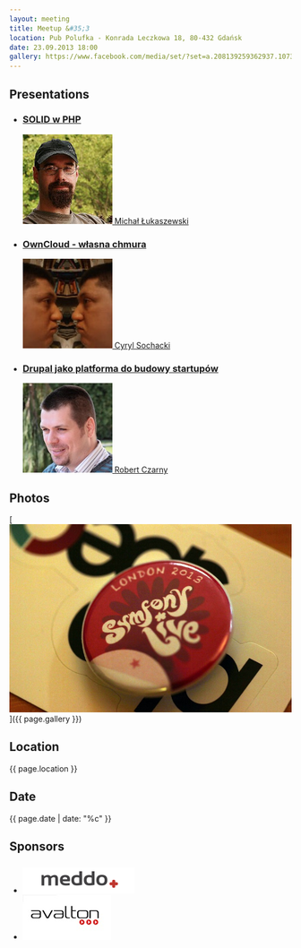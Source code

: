 ```yaml
---
layout: meeting
title: Meetup &#35;3
location: Pub Polufka - Konrada Leczkowa 18, 80-432 Gdańsk
date: 23.09.2013 18:00
gallery: https://www.facebook.com/media/set/?set=a.208139259362937.1073741832.137799619730235&type=1
---
```

## Presentations

<ul class="presentations">
    <li>
        <a href="http://www.slideshare.net/lukaszewskimichal/solid-vs-php">
            <h3 class="title">SOLID w PHP</h3>
            <span class="info"><img src="/media/3/speaker-ml.png"> Michał Łukaszewski</span>
        </a>
    </li>
    <li>
        <a href="http://www.slideshare.net/cyrylsochacki/php3city-ownclod">
            <h3 class="title">OwnCloud - własna chmura</h3>
            <span class="info"><img src="/media/3/speaker-cs.png"> Cyryl Sochacki</span>
        </a>
    </li>
    <li>
        <a href="http://www.slideshare.net/robertczarny1/drupal-startup">
            <h3 class="title">Drupal jako platforma do budowy startupów</h3>
            <span class="info"><img src="/media/3/speaker-rc.png"> Robert Czarny</span>
        </a>
    </li>
</ul>

## Photos

[![](/media/3/gallery.png)]({{ page.gallery }})

## Location

{{ page.location }}

## Date

{{ page.date | date: "%c" }}

## Sponsors

<ul class="sponsors">
    <li style="margin-top: 25px;"><a href="http://www.meddo.pl"><img src="/media/3/sponsor-meddo.png" alt="meddo"></a></li>
    <li><a href="http://www.avalton.com"><img src="/media/3/sponsor-avalton.jpg" alt="Avalton"></a></li>
</ul>
